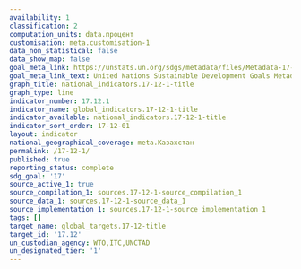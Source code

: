 ```yaml
---
availability: 1
classification: 2
computation_units: data.процент
customisation: meta.customisation-1
data_non_statistical: false
data_show_map: false
goal_meta_link: https://unstats.un.org/sdgs/metadata/files/Metadata-17-12-01.pdf
goal_meta_link_text: United Nations Sustainable Development Goals Metadata (pdf 468kB)
graph_title: national_indicators.17-12-1-title
graph_type: line
indicator_number: 17.12.1
indicator_name: global_indicators.17-12-1-title
indicator_available: national_indicators.17-12-1-title
indicator_sort_order: 17-12-01
layout: indicator
national_geographical_coverage: meta.Казахстан
permalink: /17-12-1/
published: true
reporting_status: complete
sdg_goal: '17'
source_active_1: true
source_compilation_1: sources.17-12-1-source_compilation_1
source_data_1: sources.17-12-1-source_data_1
source_implementation_1: sources.17-12-1-source_implementation_1
tags: []
target_name: global_targets.17-12-title
target_id: '17.12'
un_custodian_agency: WTO,ITC,UNCTAD
un_designated_tier: '1'
---
```

